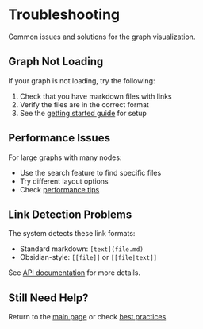 # Troubleshooting

Common issues and solutions for the graph visualization.

## Graph Not Loading

If your graph is not loading, try the following:

1. Check that you have markdown files with links
2. Verify the files are in the correct format
3. See the [getting started guide](getting-started.md) for setup

## Performance Issues

For large graphs with many nodes:

- Use the search feature to find specific files
- Try different layout options
- Check [performance tips](guides/performance.md)

## Link Detection Problems

The system detects these link formats:

- Standard markdown: `[text](file.md)`
- Obsidian-style: `[[file]]` or `[[file|text]]`

See [API documentation](api/links.md) for more details.

## Still Need Help?

Return to the [main page](index.md) or check [best practices](guides/best-practices.md).
